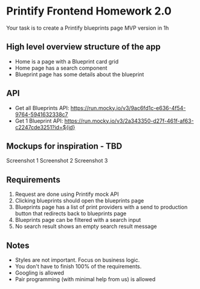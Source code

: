# Printify Frontend Homework 2.0

Your task is to create a Printify blueprints page MVP version in 1h 

## High level overview structure of the app
- Home is a page with a Blueprint card grid
- Home page has a search component
- Blueprint page has some details about the blueprint

## API
* Get all Blueprints API: https://run.mocky.io/v3/9ac6fd1c-e636-4f54-9764-5941632338c7
* Get 1 Blueprint API: https://run.mocky.io/v3/2a343350-d27f-461f-af63-c2247cde3251?id=${id}

## Mockups for inspiration - TBD
Screenshot 1
Screenshot 2
Screenshot 3

## Requirements
1. Request are done using Printify mock API 
2. Clicking blueprints should open the blueprints page
3. Blueprints page has a list of print providers with a send to production button that redirects back to blueprints page
4. Blueprints page can be filtered with a search input
5. No search result shows an empty search result message

## Notes
- Styles are not important. Focus on business logic.
- You don't have to finish 100% of the requirements.
- Googling is allowed
- Pair programming (with minimal help from us) is allowed